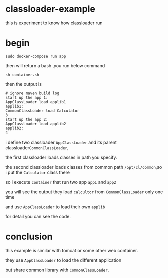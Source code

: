 # classloader-example

this is experiment to know how classloader run

# begin

    sudo docker-compose run app
    
then will return a bash ,you run below command

    sh container.sh
    
then the output is 

    # ignore maven build log
    start up the app 1:
    AppClassLoader load applib1
    applib1:
    CommonClassLoader load Calculator
    3
    start up the app 2:
    AppClassLoader load applib2
    applib2:
    4
    
i define two classloader `AppClassLoader` and its parent classloader`CommonClassLoader`, 

the first classloader loads classes in path you specify.

the second classloader loads classes from common path `/opt/cl/common`,so i put the `Calculator` class there

so i execute `container` that run two app `app1` and `app2`

you will see the output they load `calcultor` from `CommonClassLoader` only one time

and use  `AppClassLoader` to load their own  `applib`

for detail you can see the code.

# conclusion

this example is similar with tomcat or some other web container. 

they use `AppClassLoader` to load the different application

but share common library with `CommonClassLoader`.